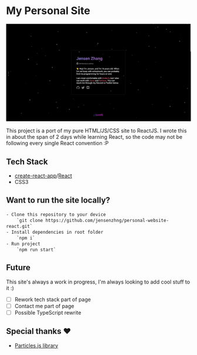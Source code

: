 # My Personal Site

<img src="./demo.png"/>

This project is a port of my pure HTML/JS/CSS site to ReactJS. I wrote this in about the span of 2 days while learning React, so the code may not be following every single React convention :P 

## Tech Stack
- [create-react-app](https://create-react-app.dev/)/[React](https://reactjs.org/)
- CSS3

## Want to run the site locally?
    - Clone this repository to your device
        `git clone https://github.com/jensenzhng/personal-website-react.git`
    - Install dependencies in root folder
        `npm i`
    - Run project
        `npm run start`

## Future
This site's always a work in progress, I'm always looking to add cool stuff to it :)
- [ ] Rework tech stack part of page
- [ ] Contact me part of page
- [ ] Possible TypeScript rewrite 

## Special thanks ❤️
- [Particles.js library](https://github.com/VincentGarreau/particles.js/)


